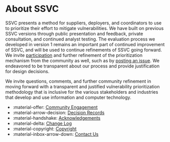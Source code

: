 # About SSVC

SSVC presents a method for suppliers, deployers, and coordinators to use to prioritize their effort to mitigate vulnerabilities.
We have built on previous SSVC versions through public presentation and feedback, private consultation, and continued analyst testing.
The evaluation process we developed in version 1 remains an important part of continued improvement of SSVC, and will be used to continue refinements of SSVC going forward.
We invite [participation](contributing.md) and further refinement of the prioritization mechanism from the community as well, such as by [posting an issue](https://github.com/CERTCC/SSVC/issues).
We endeavored to be transparent about our process and provide justification for design decisions.

We invite questions, comments, and further community refinement in moving forward with a transparent and justified
vulnerability prioritization methodology that is inclusive for the various stakeholders and industries that develop
and use information and computer technology.

<div class="grid cards" markdown>

- :material-offer: [Community Engagement](contributing.md)
- :material-arrow-decision: [Decision Records](../adr/index.md)
- :material-handshake: [Acknowledgements](acknowledgements.md)
- :material-delta: [Change Log](changelog.md)
- :material-copyright: [Copyright](copyright.md)
- :material-inbox-arrow-down: [Contact Us](contact_us.md)

</div>
